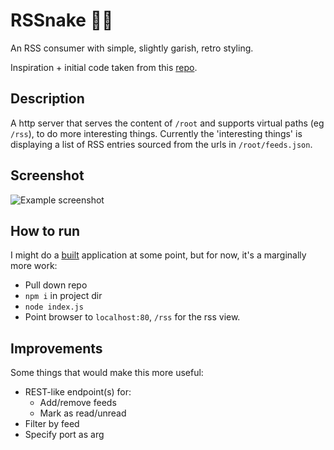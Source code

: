 # RSSnake 🐍🌐

An RSS consumer with simple, slightly garish, retro styling.

Inspiration + initial code taken from this [repo](https://github.com/hongkiat/js-rss-reader/).

## Description
A http server that serves the content of `/root` and supports virtual paths (eg `/rss`), to do more interesting things. Currently the 'interesting things' is displaying a list of RSS entries sourced from the urls in `/root/feeds.json`.

## Screenshot

![Example screenshot](https://i.imgur.com/DMXMW3a.png)

## How to run

I might do a [built](https://github.com/zeit/pkg) application at some point, but for now, it's a marginally more work:

- Pull down repo
- `npm i` in project dir
- `node index.js`
- Point browser to `localhost:80`, `/rss` for the rss view.

## Improvements

Some things that would make this more useful:

 - REST-like endpoint(s) for:
    - Add/remove feeds
    - Mark as read/unread
- Filter by feed
- Specify port as arg